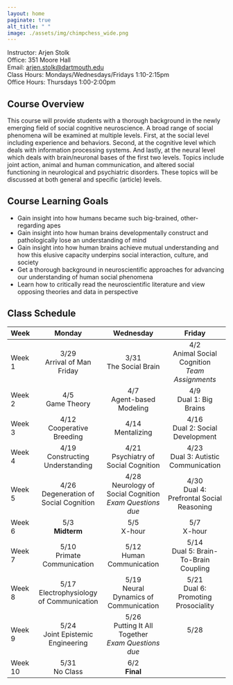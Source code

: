 ```yaml
---
layout: home
paginate: true
alt_title: " "
image: ./assets/img/chimpchess_wide.png
---
```


   Instructor: Arjen Stolk  
   Office: 351 Moore Hall  
   Email: arjen.stolk@dartmouth.edu  
   Class Hours: Mondays/Wednesdays/Fridays 1:10-2:15pm  
   Office Hours: Thursdays 1:00-2:00pm

## Course Overview
This course will provide students with a thorough background in the newly emerging field of social cognitive neuroscience. A broad range of social phenomena will be examined at multiple levels. First, at the social level including experience and behaviors. Second, at the cognitive level which deals with information processing systems. And lastly, at the neural level which deals with brain/neuronal bases of the first two levels. Topics include joint action, animal and human communication, and altered social functioning in neurological and psychiatric disorders. These topics will be discussed at both general and specific (article) levels.

## Course Learning Goals
-	Gain insight into how humans became such big-brained, other-regarding apes
-	Gain insight into how human brains developmentally construct and pathologically lose an understanding of mind
-	Gain insight into how human brains achieve mutual understanding and how this elusive capacity underpins social interaction, culture, and society
-	Get a thorough background in neuroscientific approaches for advancing our understanding of human social phenomena  
-	Learn how to critically read the neuroscientific literature and view opposing theories and data in perspective

## Class Schedule

| Week         |     Monday     |   Wednesday   |     Friday    |
| :---         |     :---:      |     :---:     |     :---:     |
| Week 1       | 3/29 <br /> Arrival of Man Friday | 3/31 <br /> The Social Brain | 4/2 <br /> Animal Social Cognition <br /> *Team Assignments* |
| Week 2       | 4/5 <br /> Game Theory | 4/7 <br /> Agent-based Modeling | 4/9 <br /> Dual 1: Big Brains |
| Week 3       | 4/12 <br /> Cooperative Breeding | 4/14 <br /> Mentalizing | 4/16 <br /> Dual 2: Social Development |
| Week 4       | 4/19 <br /> Constructing Understanding | 4/21 <br /> Psychiatry of Social Cognition | 4/23 <br /> Dual 3: Autistic Communication |
| Week 5       | 4/26 <br /> Degeneration of Social Cognition | 4/28 <br /> Neurology of Social Cognition <br /> *Exam Questions due* | 4/30 <br /> Dual 4: Prefrontal Social Reasoning |
| Week 6       | 5/3 <br /> **Midterm** | 5/5 <br /> X-hour | 5/7 <br /> X-hour |
| Week 7       | 5/10 <br /> Primate Communication | 5/12 <br /> Human Communication | 5/14 <br /> Dual 5: Brain-To-Brain Coupling |
| Week 8       | 5/17 <br /> Electrophysiology of Communication | 5/19 <br /> Neural Dynamics of Communication | 5/21 <br /> Dual 6: Promoting Prosociality |
| Week 9       | 5/24 <br /> Joint Epistemic Engineering | 5/26 <br /> Putting It All Together <br /> *Exam Questions due* | 5/28 <br /> <br /> |
| Week 10      | 5/31 <br /> No Class | 6/2 <br /> **Final** | |
